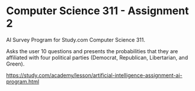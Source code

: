 # Computer Science 311 - Assignment 2
AI Survey Program for Study.com Computer Science 311.

Asks the user 10 questions and presents the probabilities that they are affiliated with four political parties (Democrat, Republican, Libertarian, and Green).

https://study.com/academy/lesson/artificial-intelligence-assignment-ai-program.html
